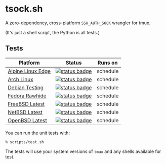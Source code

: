 # tsock.sh

A zero-dependency, cross-platform `SSH_AUTH_SOCK` wrangler for tmux.

(It's just a shell script, the Python is all tests.)

## Tests

| Platform                                                                          | Status                                                                                                                | Runs on  |
|-----------------------------------------------------------------------------------|-----------------------------------------------------------------------------------------------------------------------|----------|
| [Alpine Linux Edge](https://man.sr.ht/builds.sr.ht/compatibility.md#alpine-linux) | [![status badge](https://builds.sr.ht/~mshroyer/tsock/alpine.svg)](https://builds.sr.ht/~mshroyer/tsock/alpine)       | schedule |
| [Arch Linux](https://man.sr.ht/builds.sr.ht/compatibility.md#arch-linux)          | [![status badge](https://builds.sr.ht/~mshroyer/tsock/archlinux.svg)](https://builds.sr.ht/~mshroyer/tsock/archlinux) | schedule |
| [Debian Testing](https://man.sr.ht/builds.sr.ht/compatibility.md#debian)          | [![status badge](https://builds.sr.ht/~mshroyer/tsock/debian.svg)](https://builds.sr.ht/~mshroyer/tsock/debian)       | schedule |
| [Fedora Rawhide](https://man.sr.ht/builds.sr.ht/compatibility.md#fedora-linux)    | [![status badge](https://builds.sr.ht/~mshroyer/tsock/fedora.svg)](https://builds.sr.ht/~mshroyer/tsock/fedora)       | schedule |
| [FreeBSD Latest](https://man.sr.ht/builds.sr.ht/compatibility.md#freebsd)         | [![status badge](https://builds.sr.ht/~mshroyer/tsock/freebsd.svg)](https://builds.sr.ht/~mshroyer/tsock/freebsd)     | schedule |
| [NetBSD Latest](https://man.sr.ht/builds.sr.ht/compatibility.md#netbsd)           | [![status badge](https://builds.sr.ht/~mshroyer/tsock/netbsd.svg)](https://builds.sr.ht/~mshroyer/tsock/netbsd)       | schedule |
| [OpenBSD Latest](https://man.sr.ht/builds.sr.ht/compatibility.md#openbsd)         | [![status badge](https://builds.sr.ht/~mshroyer/tsock/openbsd.svg)](https://builds.sr.ht/~mshroyer/tsock/openbsd)     | schedule |

You can run the unit tests with:

```
% scripts/test.sh
```

The tests will use your system versions of `tmux` and any shells available for
test.
